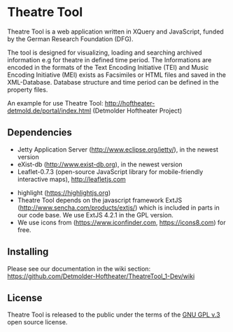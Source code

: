 Theatre Tool
=============

Theatre Tool is a web application written in XQuery and JavaScript, funded by the German Research Foundation (DFG). 

The tool is designed for visualizing, loading and searching archived information e.g for theatre in defined time period. 
The Informations are encoded in the formats of the Text Encoding Initiative (TEI) and Music Encoding Initiative (MEI)
exists as Facsimiles or HTML files and saved in the XML-Database. 
Database structure and time period can be defined in the property files.

An example for use Theatre Tool: http://hoftheater-detmold.de/portal/index.html (Detmolder Hoftheater Project)

Dependencies
------------

* Jetty Application Server (<http://www.eclipse.org/jetty/>), in the newest version
* eXist-db (<http://www.exist-db.org>), in the newest version
* Leaflet-0.7.3 (open-source JavaScript library for mobile-friendly interactive maps), <http://leafletjs.com>
<!--* Verovio-toolkit-0-9-11 (<http://www.verovio.org/index.xhtml>) edirom online-->
* highlight (<https://highlightjs.org>)
* Theatre Tool depends on the javascript framework ExtJS (<http://www.sencha.com/products/extjs/>) which is included in parts in our code base. 
We use ExtJS 4.2.1 in the GPL version. 
* We use icons from (<https://www.iconfinder.com>, <https://icons8.com>) for free.

Installing
-----

Please see our documentation in the wiki section: https://github.com/Detmolder-Hoftheater/TheatreTool_1-Dev/wiki 

License
-------

Theatre Tool is released to the public under the terms of the [GNU GPL v.3](<http://www.gnu.org/copyleft/gpl.html>) open source license.
